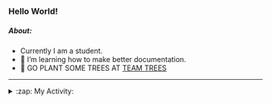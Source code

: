 ### Hello World!

##### About:
- Currently I am a student.
- 🌱 I’m learning how to make better documentation.
- 🌱 GO PLANT SOME TREES AT [TEAM TREES](https://teamtrees.org/)

---
<details>
  <summary>:zap: My Activity:</summary>
  
<!--START_SECTION:waka-->
![Code Time](http://img.shields.io/badge/Code%20Time-1%2C202%20hrs%2059%20mins-blue)

**I'm a Night 🦉** 

```text
🌞 Morning                1866 commits        ███░░░░░░░░░░░░░░░░░░░░░░   10.04 % 
🌆 Daytime                6334 commits        █████████░░░░░░░░░░░░░░░░   34.09 % 
🌃 Evening                5326 commits        ███████░░░░░░░░░░░░░░░░░░   28.67 % 
🌙 Night                  5052 commits        ███████░░░░░░░░░░░░░░░░░░   27.19 % 
```
📅 **I'm Most Productive on Wednesday** 

```text
Monday                   2615 commits        ████░░░░░░░░░░░░░░░░░░░░░   14.08 % 
Tuesday                  2529 commits        ███░░░░░░░░░░░░░░░░░░░░░░   13.61 % 
Wednesday                4360 commits        ██████░░░░░░░░░░░░░░░░░░░   23.47 % 
Thursday                 2396 commits        ███░░░░░░░░░░░░░░░░░░░░░░   12.90 % 
Friday                   1953 commits        ███░░░░░░░░░░░░░░░░░░░░░░   10.51 % 
Saturday                 1619 commits        ██░░░░░░░░░░░░░░░░░░░░░░░   08.71 % 
Sunday                   3106 commits        ████░░░░░░░░░░░░░░░░░░░░░   16.72 % 
```


📊 **This Week I Spent My Time On** 

```text
🔥 Editors: 
IntelliJ                 3 hrs 45 mins       █████████████████░░░░░░░░   68.38 % 
VS Code                  1 hr 44 mins        ████████░░░░░░░░░░░░░░░░░   31.62 % 

🐱‍💻 Projects: 
CSE224-Fundamentals-of-An2 hrs 6 mins        ██████████░░░░░░░░░░░░░░░   38.49 % 
givbacks-admin           1 hr 42 mins        ████████░░░░░░░░░░░░░░░░░   31.24 % 
demo                     1 hr 36 mins        ███████░░░░░░░░░░░░░░░░░░   29.29 % 
Unknown Project          2 mins              ░░░░░░░░░░░░░░░░░░░░░░░░░   00.61 % 
giveth-dapps-v2          1 min               ░░░░░░░░░░░░░░░░░░░░░░░░░   00.38 % 
```


 Last Updated on 21/09/2023 17:11:48 UTC
<!--END_SECTION:waka-->
</details>
